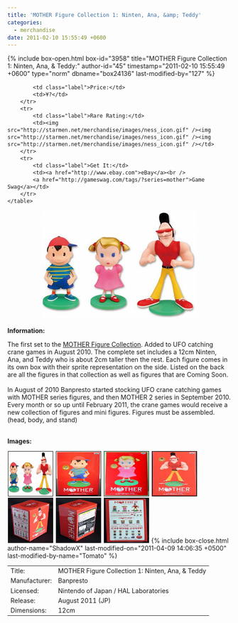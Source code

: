 ```yaml
---
title: 'MOTHER Figure Collection 1: Ninten, Ana, &amp; Teddy'
categories:
  - merchandise
date: 2011-02-10 15:55:49 +0600
---
```

{% include box-open.html box-id="3958" title="MOTHER Figure Collection 1: Ninten, Ana, & Teddy:" author-id="45" timestamp="2011-02-10 15:55:49 +0600" type="norm" dbname="box24136" last-modified-by="127" %}
<div class="gameinfo">
	<table>
		<tr>
			<td class="label">Title:</td>
			<td>MOTHER Figure Collection 1: Ninten, Ana, & Teddy</td>
		</tr>
		<tr>
			<td class="label">Manufacturer:</td>
			<td>Banpresto</td>
		</tr>
		<tr>
			<td class="label">Licensed:</td>
			<td>Nintendo of Japan / HAL Laboratories</td>
		</tr>
		<tr>
			<td class="label">Release:</td>
			<td>August 2011 (JP)</td>
		</tr>
		<tr>
			<td class="label">Dimensions:</td>
			<td>12cm</td>
		</tr>
		<tr>

			<td class="label">Price:</td>
			<td>¥?</td>
		</tr>
		<tr>
			<td class="label">Rare Rating:</td>
			<td><img src="http://starmen.net/merchandise/images/ness_icon.gif" /><img src="http://starmen.net/merchandise/images/ness_icon.gif" /><img src="http://starmen.net/merchandise/images/ness_icon.gif" /></td>
		</tr>
		<tr>
			<td class="label">Get It:</td>
			<td><a href="http://www.ebay.com">eBay</a><br />
			<a href="http://gameswag.com/tags/?series=mother">Game Swag</a></td>
		</tr>
	</table>
</div>

<p>
	<center>
	<img src="/merchandise/images/m1fc1_title.jpg" border="0" title="MOTHER Figure Collection 1: Ninten, Ana, & Teddy" />
	</center>
</p>

<b>Information:</b>
	<br />
	
The first set to the <a href="http://www.banpresto.co.jp/mother/">MOTHER Figure Collection</a>. Added to UFO catching crane games in August 2010. The complete set includes a 12cm Ninten, Ana, and Teddy who is about 2cm taller then the rest. Each figure comes in its own box with their sprite representation on the side. Listed on the back are all the figures in that collection as well as figures that are Coming Soon.
<br /><br />
In August of 2010 Banpresto started stocking UFO crane catching games with MOTHER series figures, and then MOTHER 2 series in September 2010. Every month or so up until February 2011, the crane games would receive a new collection of figures and mini figures. Figures must be assembled. (head, body, and stand)
<br /><br />

<b>Images:</b>
	<br />

<a href="/merchandise/images/m1fc1_all.jpg" ><img src="/merchandise/images/m1fc1_all.jpg" title="MOTHER Figure Collection 1: Ninten, Ana, & Teddy" border="1" width="100" height="100" hspace="1" /></a>
<a href="/merchandise/images/m1fc1_ninten_box.jpg" ><img src="/merchandise/images/m1fc1_ninten_box.jpg" title="MOTHER Figure Collection 1: Ninten Box" border="1" width="100" height="100" hspace="1" /></a>
<a href="/merchandise/images/m1fc1_ana_box.jpg" ><img src="/merchandise/images/m1fc1_ana_box.jpg" title="MOTHER Figure Collection 1: Ana Box" border="1" width="100" height="100" hspace="1" /></a>
<a href="/merchandise/images/m1fc1_teddy_box.jpg" ><img src="/merchandise/images/m1fc1_teddy_box.jpg" title="MOTHER Figure Collection 1: Teddy Box" border="1" width="100" height="100" hspace="1" /></a>
<a href="/merchandise/images/m1fc1_box_side1.jpg" ><img src="/merchandise/images/m1fc1_box_side1.jpg" title="MOTHER Figure Collection 1: Box (Side 1)" border="1" width="100" height="100" hspace="1" /></a>
<a href="/merchandise/images/m1fc1_box_side2.jpg" ><img src="/merchandise/images/m1fc1_box_side2.jpg" title="MOTHER Figure Collection 1: Box (Side 2)" border="1" width="100" height="100" hspace="1" /></a>
<a href="/merchandise/images/m1fc1_box_preview.jpg" ><img src="/merchandise/images/m1fc1_box_preview.jpg" title="MOTHER Figure Collection 1: Box (Preview)" border="1" width="100" height="100" hspace="1" /></a>
{% include box-close.html author-name="ShadowX" last-modified-on="2011-04-09 14:06:35 +0500" last-modified-by-name="Tomato" %}
